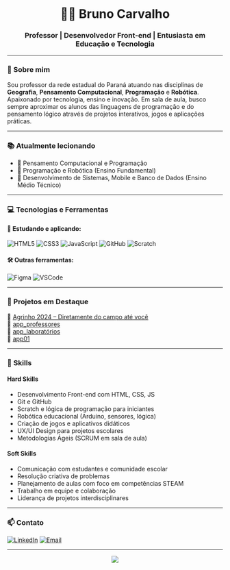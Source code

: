 <!-- Banner ou imagem no topo (opcional futuramente) -->
<h1 align="center">👨‍🏫 Bruno Carvalho</h1>
<h3 align="center">Professor | Desenvolvedor Front-end | Entusiasta em Educação e Tecnologia</h3>

---

### 👋 Sobre mim

Sou professor da rede estadual do Paraná atuando nas disciplinas de **Geografia**, **Pensamento Computacional**, **Programação** e **Robótica**. 
Apaixonado por tecnologia, ensino e inovação. Em sala de aula, busco sempre aproximar os alunos das linguagens de programação e do pensamento lógico através de projetos interativos, jogos e aplicações práticas.

---

### 📚 Atualmente lecionando

- 🧠 Pensamento Computacional e Programação
- 🤖 Programação e Robótica (Ensino Fundamental)
- 📱 Desenvolvimento de Sistemas, Mobile e Banco de Dados (Ensino Médio Técnico)

---

### 💻 Tecnologias e Ferramentas

#### 📌 Estudando e aplicando:
![HTML5](https://img.shields.io/badge/HTML5-E34F26?style=flat-square&logo=html5&logoColor=white)
![CSS3](https://img.shields.io/badge/CSS3-1572B6?style=flat-square&logo=css3&logoColor=white)
![JavaScript](https://img.shields.io/badge/JavaScript-F7DF1E?style=flat-square&logo=javascript&logoColor=black)
![GitHub](https://img.shields.io/badge/GitHub-181717?style=flat-square&logo=github&logoColor=white)
![Scratch](https://img.shields.io/badge/Scratch-4D97FF?style=flat-square&logo=Scratch&logoColor=white)

#### 🛠️ Outras ferramentas:
![Figma](https://img.shields.io/badge/Figma-F24E1E?style=flat-square&logo=figma&logoColor=white)
![VSCode](https://img.shields.io/badge/VS%20Code-007ACC?style=flat-square&logo=visual-studio-code&logoColor=white)

---

### 🚀 Projetos em Destaque

🔹 [Agrinho 2024 – Diretamente do campo até você](https://lobosilencioso.github.io/agrinho_2024/)  
🔹 [app_professores](https://github.com/lobosilencioso/app_professores)  
🔹 [app_laboratórios](https://github.com/lobosilencioso/app_laboratórios)  
🔹 [app01](https://github.com/lobosilencioso/app01)

---

### 🧠 Skills

#### Hard Skills
- Desenvolvimento Front-end com HTML, CSS, JS
- Git e GitHub
- Scratch e lógica de programação para iniciantes
- Robótica educacional (Arduino, sensores, lógica)
- Criação de jogos e aplicativos didáticos
- UX/UI Design para projetos escolares
- Metodologias Ágeis (SCRUM em sala de aula)

#### Soft Skills
- Comunicação com estudantes e comunidade escolar
- Resolução criativa de problemas
- Planejamento de aulas com foco em competências STEAM
- Trabalho em equipe e colaboração
- Liderança de projetos interdisciplinares

---

### 📫 Contato

[![LinkedIn](https://img.shields.io/badge/LinkedIn-0077B5?style=flat-square&logo=linkedin&logoColor=white)](https://www.linkedin.com/in/btcarval)
[![Email](https://img.shields.io/badge/E--mail-bruno.barros.carvalho@escola.pr.gov.br-D14836?style=flat-square&logo=gmail&logoColor=white)](mailto:bruno.barros.carvalho@escola.pr.gov.br)

---

<!-- Rodapé -->
<p align="center">
  <img src="https://capsule-render.vercel.app/api?type=waving&color=0D1117&height=120&section=footer"/>
</p>
